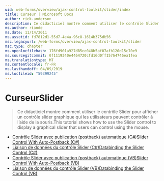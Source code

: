 ```yaml
---
uid: web-forms/overview/ajax-control-toolkit/slider/index
title: Curseur | Microsoft Docs
author: rick-anderson
description: Ce didacticiel montre comment utiliser le contrôle Slider pour afficher un contrôle slider graphique qui les utilisateurs peuvent contrôler à l’aide de la souris.
ms.author: riande
ms.date: 11/14/2011
ms.assetid: fd7812d1-55d7-4e4a-96c8-1614b375db56
msc.legacyurl: /web-forms/overview/ajax-control-toolkit/slider
msc.type: chapter
ms.openlocfilehash: 176fd901a927d85cc048b5af07afb120d15c70e9
ms.sourcegitcommit: 0f1119340e4464720cfd16d0ff15764746ea1fea
ms.translationtype: MT
ms.contentlocale: fr-FR
ms.lasthandoff: 04/09/2019
ms.locfileid: "59399245"
---
```

# <a name="slider"></a><span data-ttu-id="e2c0f-103">Curseur</span><span class="sxs-lookup"><span data-stu-id="e2c0f-103">Slider</span></span>

> <span data-ttu-id="e2c0f-104">Ce didacticiel montre comment utiliser le contrôle Slider pour afficher un contrôle slider graphique qui les utilisateurs peuvent contrôler à l’aide de la souris.</span><span class="sxs-lookup"><span data-stu-id="e2c0f-104">This tutorial shows how to use the Slider control to display a graphical slider that users can control using the mouse.</span></span>


- [<span data-ttu-id="e2c0f-105">Contrôle Slider avec publication (postback) automatique (C#)</span><span class="sxs-lookup"><span data-stu-id="e2c0f-105">Slider Control With Auto-Postback (C#)</span></span>](using-the-slider-control-with-auto-postback-cs.md)
- [<span data-ttu-id="e2c0f-106">Liaison de données du contrôle Slider (C#)</span><span class="sxs-lookup"><span data-stu-id="e2c0f-106">Databinding the Slider Control (C#)</span></span>](databinding-the-slider-control-cs.md)
- [<span data-ttu-id="e2c0f-107">Contrôle Slider avec publication (postback) automatique (VB)</span><span class="sxs-lookup"><span data-stu-id="e2c0f-107">Slider Control With Auto-Postback (VB)</span></span>](using-the-slider-control-with-auto-postback-vb.md)
- [<span data-ttu-id="e2c0f-108">Liaison de données du contrôle Slider (VB)</span><span class="sxs-lookup"><span data-stu-id="e2c0f-108">Databinding the Slider Control (VB)</span></span>](databinding-the-slider-control-vb.md)
